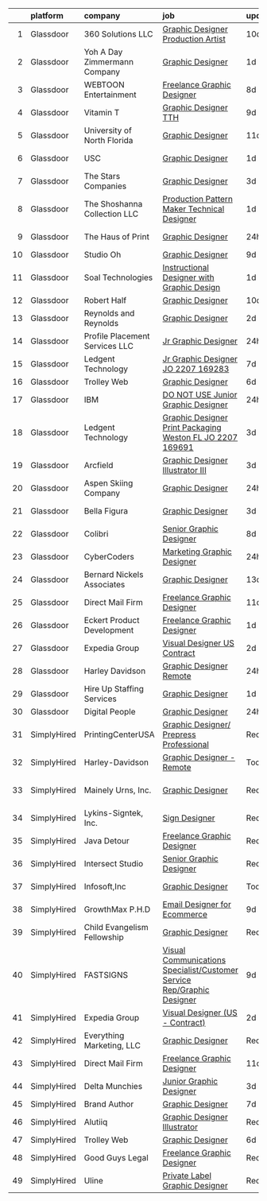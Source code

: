 

|    | platform    | company                         | job                                                                                                                                                                                                                                                                                                                                                                                                                                                                                                                                                                                                                                                                                                                                                                                                                                                                                                                                                                                                                                                                                                                                                                                                                                                                                                                                                                               | update_time   | location             |
|---:|:------------|:--------------------------------|:----------------------------------------------------------------------------------------------------------------------------------------------------------------------------------------------------------------------------------------------------------------------------------------------------------------------------------------------------------------------------------------------------------------------------------------------------------------------------------------------------------------------------------------------------------------------------------------------------------------------------------------------------------------------------------------------------------------------------------------------------------------------------------------------------------------------------------------------------------------------------------------------------------------------------------------------------------------------------------------------------------------------------------------------------------------------------------------------------------------------------------------------------------------------------------------------------------------------------------------------------------------------------------------------------------------------------------------------------------------------------------|:--------------|:---------------------|
|  1 | Glassdoor   | 360 Solutions  LLC              | [Graphic Designer Production Artist](https://www.glassdoor.com/partner/jobListing.htm?pos=126&ao=1136043&s=58&guid=0000018248bc32e287d97b0451015bc7&src=GD_JOB_AD&t=SR&vt=w&ea=1&cs=1_84b90099&cb=1659077669988&jobListingId=1008012371190&jrtk=3-0-1g94bocoakugq801-1g94bocos20hl000-f4c49b702624eefb-)                                                                                                                                                                                                                                                                                                                                                                                                                                                                                                                                                                                                                                                                                                                                                                                                                                                                                                                                                                                                                                                                          | 10d           | Remote               |
|  2 | Glassdoor   | Yoh  A Day   Zimmermann Company | [Graphic Designer](https://www.glassdoor.com/partner/jobListing.htm?pos=116&ao=1110586&s=58&guid=0000018248bc32e287d97b0451015bc7&src=GD_JOB_AD&t=SR&vt=w&ea=1&cs=1_624f86ce&cb=1659077669988&jobListingId=1008033166645&cpc=2CAED5C921A5F994&jrtk=3-0-1g94bocoakugq801-1g94bocos20hl000-fa5382c3f4632546--6NYlbfkN0Ae6Qmv8rNb3d5rEsMPL_plhvilYeiJERi7JqghURwQ9bq2mHgMGRGP2iYP1nqVQ_AfduOtGDfL1Wt9_Pc7lfxuB69AQ3JV40BPmSLT0zWdumsX0S2Ttw_8pgf1ajuIvkFrwfQKoNuNLXsMnUi1JzmIng4piIhxeM7k1ZVvma0-9OFeG5cRRHD6cSnHl1_2uoa0Fvun1AF9DYLLOimbOgBPjiLlRGRkuztz_0Gqhf6_C3hFcV3LmP2kTap__cFbefHrSBYutVvUlFdFQakzFIy5J22ej8IrURhcB4YglmbVZ4ZeqdGjBkiuEcIe3PNX7DWmTzmbRNL1T2225IWWioOL_MU2g0pTAc5yqZgUwn8PYc1uiow0CFSWCb44dKFh3HMxsSYwiYr1_wxU6NRElmJmcqzM7OiUMBBsZnV3NEGB6iK7gHKN1INm_Tv3_Jp_kV88Xpzz-uqnls2GsYFjordfbf1nzisMDZc%3D)                                                                                                                                                                                                                                                                                                                                                                                                                                                                                                                                                         | 1d            | Remote               |
|  3 | Glassdoor   | WEBTOON Entertainment           | [Freelance Graphic Designer](https://www.glassdoor.com/partner/jobListing.htm?pos=124&ao=1136043&s=58&guid=0000018248bc32e287d97b0451015bc7&src=GD_JOB_AD&t=SR&vt=w&cs=1_0db98b79&cb=1659077669988&jobListingId=1008018881785&jrtk=3-0-1g94bocoakugq801-1g94bocos20hl000-dc591ee017be06c1-)                                                                                                                                                                                                                                                                                                                                                                                                                                                                                                                                                                                                                                                                                                                                                                                                                                                                                                                                                                                                                                                                                       | 8d            | Los Angeles, CA      |
|  4 | Glassdoor   | Vitamin T                       | [Graphic Designer  TTH ](https://www.glassdoor.com/partner/jobListing.htm?pos=108&ao=1110586&s=58&guid=0000018248bc32e287d97b0451015bc7&src=GD_JOB_AD&t=SR&vt=w&cs=1_7b1d2dfc&cb=1659077669986&jobListingId=1008015304573&cpc=AC285F3A3ECA6BB0&jrtk=3-0-1g94bocoakugq801-1g94bocos20hl000-00de3e530834b5e8--6NYlbfkN0DMrcEu7yrtATojKJA7cEzGQ3FdRGWLh0CZQInL4ECGI6k5tN82kdM0cJmh4vC7Gghb9Erx8bpSZfg-5vzfAsuXnCm0zJOr7EN20OByhw74hCUhPW3hstD7KW47r_mgliTarQ0m39AN5WvjeZl0qRLShDRqKm4VHQU42R7Dhj17I5kk-llHT46f9kTpNPJvaGy3ghNM6kzJIgWjBx_8AacwIJNt96qo_YVEoc4MmAWVxYZtpbJCMmQNoeGCHNbVjD975SM7DC_A8fIXx3KZaN3MR36EMclqs27zEpto6biKYFjq8ggqmNKBFiGkjDZT0OM3VbBeuDPEH_j7TaKclWywF_T9_U2xucSdnY8IUwWZjIPw0DwQikuNIn6Z3mEB9MNtJT3S2GZwKBfYgXYSOlTe44UYU6nlwUPu1wPoVBGEmsrYITrkNBNzvQfcY-zHrAAalXPcCVxfAj3YCMJPCNrz)                                                                                                                                                                                                                                                                                                                                                                                                                                                                                                                                                                      | 9d            | Los Angeles, CA      |
|  5 | Glassdoor   | University of North Florida     | [Graphic Designer](https://www.glassdoor.com/partner/jobListing.htm?pos=127&ao=1136043&s=58&guid=0000018248bc32e287d97b0451015bc7&src=GD_JOB_AD&t=SR&vt=w&cs=1_e73c86a1&cb=1659077669988&jobListingId=1008011298838&jrtk=3-0-1g94bocoakugq801-1g94bocos20hl000-b21015273061caac-)                                                                                                                                                                                                                                                                                                                                                                                                                                                                                                                                                                                                                                                                                                                                                                                                                                                                                                                                                                                                                                                                                                 | 11d           | Jacksonville, FL     |
|  6 | Glassdoor   | USC                             | [Graphic Designer](https://www.glassdoor.com/partner/jobListing.htm?pos=129&ao=1136043&s=58&guid=0000018248bc32e287d97b0451015bc7&src=GD_JOB_AD&t=SR&vt=w&cs=1_cb4e7b4d&cb=1659077669988&jobListingId=1008032734629&jrtk=3-0-1g94bocoakugq801-1g94bocos20hl000-b03293317f4db053-)                                                                                                                                                                                                                                                                                                                                                                                                                                                                                                                                                                                                                                                                                                                                                                                                                                                                                                                                                                                                                                                                                                 | 1d            | Los Angeles, CA      |
|  7 | Glassdoor   | The Stars Companies             | [Graphic Designer](https://www.glassdoor.com/partner/jobListing.htm?pos=104&ao=1110586&s=58&guid=0000018248bc32e287d97b0451015bc7&src=GD_JOB_AD&t=SR&vt=w&ea=1&cs=1_5c24259d&cb=1659077669986&jobListingId=1008027770688&cpc=B076152010A3B66C&jrtk=3-0-1g94bocoakugq801-1g94bocos20hl000-fe1c9da07e15aa38--6NYlbfkN0ACu_hgM4mYOpGjE6TXudS1eLEYdlotK5aSiNrSIRlNjrOhnyvEHI4wjPY2h5Ca1IX8JBiigPxP61q3vaE6mBg4HtEylLQt8gCGPvh6IkheKgQifHtGKY_aWiXK953rdSekMmrsqP_Em-gvndGeQuD49CcJjHh3x4nxTLULUX-SDptgUM8qldgwfev67irApNVMlUc6pL0rVUpmj87WvBqatP4p3W-JaJOR73Vu6xYHWVRUG1h-JfAinA-gwgdkVMzS7B5SSJIPFGw5-EC3GsFixCRjm8YmvOOgGJVv3yf1h5YSQlaF27ROZ8PVDzFtYsYHKClO8oosAskBiJQ4HRe0EG96dZmUBnHvcC39MViswj4KP8wWPhM2CVDYz6DWssWPNbimpXDLfuzNKINdp62B1V07LQ9Avsr9urPbubvYRzOypoI7Smf0cMbybUjoTXXU-98ysSQBl0CRmh_LkgXqZWDfCLvr58lfPn-qayOs07HnogCR9Wxn)                                                                                                                                                                                                                                                                                                                                                                                                                                                                                                                                       | 3d            | Boca Raton, FL       |
|  8 | Glassdoor   | The Shoshanna Collection LLC    | [Production Pattern Maker   Technical Designer](https://www.glassdoor.com/partner/jobListing.htm?pos=103&ao=1110586&s=58&guid=0000018248bc32e287d97b0451015bc7&src=GD_JOB_AD&t=SR&vt=w&ea=1&cs=1_de5d052f&cb=1659077669985&jobListingId=1008033341134&cpc=C19BE7EA145E205E&jrtk=3-0-1g94bocoakugq801-1g94bocos20hl000-b9084e413344cb6e--6NYlbfkN0DceR8btTseuhG_SpHckJLdxCCcFxcmyaLLADawDPeKkPEJjDv40UGLLXAjHlnwqv1KsoQIJrFwn3FNKRcOEZBUFYE_WxNqW7je5exbyF9zVy2guLUO-gLaPN4mYuD3ZBwJuJmvfkTUMSgbSgoInQVtnXFfcjaw_8015dl2-4seT0CxW5CyNdQ0HxpWQRMW5tHgmSgrTzF4pLk7j6ZjEh_0Au4e1KE0ZvZPY3H9i6g5CI86l3hH3qIEuVN-jKTSjagwWqUTqYfCupL3ZC5B9-MA_Iow65j31dZQOetwAp4h-jPFstSKalbO9MHfB3rir7dH1aI5MlRMTTkT6p9lHpfyExwhOIGD8VKvXcrL-wBqdx33Eu5wNBhJ4KL3nBct8MzdGE8IJCxaeXdhN8RR0ofMHzq0vB5BWlC82J9H0JdcBwfMq5GTsYxajyMpVWA9om88yMulfA1E6uV5dGzBt1hmVCEHqJuM091ApUKWvmKw8m-n2tkXukPS2o_lj7WsuLo%3D)                                                                                                                                                                                                                                                                                                                                                                                                                                                                                            | 1d            | New York, NY         |
|  9 | Glassdoor   | The Haus of Print               | [Graphic Designer](https://www.glassdoor.com/partner/jobListing.htm?pos=102&ao=1110586&s=58&guid=0000018248bc32e287d97b0451015bc7&src=GD_JOB_AD&t=SR&vt=w&ea=1&cs=1_008a9eed&cb=1659077669985&jobListingId=1008035640164&cpc=C3517E2410EFB392&jrtk=3-0-1g94bocoakugq801-1g94bocos20hl000-f007c1cb563e02c3--6NYlbfkN0AuAjYKnBHsdkcMxrD7ZJITXxV72vImVt5xOyKRJQecNDOp7dWuUQMQ3Vvl_JON7QDLRFVmmjYqQlqhYLeSQH55OfhOqpLMoDBFkCQQc3n_2ZYvWGRtN4_S13Ih_MamaCLPrWBWZPK-zrnqoO6ZEbVyJikfgJ2W-Ew7yiJEzBqBjNZG9NZ4qNZmxMxKAg0MUF9TtHYbqoCYCztuGHrEIH0I39ae3iY0Sywfdi0Gf0O2os5vTUiUYhkGfiQ6ai8tzm86QgcpViKDs0q92S5_bl23Y_AvOkNJhHMathlPzWKE1w3xYv4QWS7LSZnLRLJrfAOVcvH5SbhVsDoiR8Sv_ppXqjo5NqBTNJq4m9qyo53nHtjjCKTvrUd8CD7fpZoi1eDXx4ERi53P-JEiGD8HTUnrUgtJk5wB_yW9YoRNDVrrY8h0zsX1ALBNaR3ac1kI1iq0Isg2NGZPzB6nfkX0YGgPOv13XXrxpaB4tvRVN6hrWb22WvbH4fP1P7iiUB5xl8E%3D)                                                                                                                                                                                                                                                                                                                                                                                                                                                                                                                         | 24h           | Minneapolis, MN      |
| 10 | Glassdoor   | Studio Oh                       | [Graphic Designer](https://www.glassdoor.com/partner/jobListing.htm?pos=105&ao=1110586&s=58&guid=0000018248bc32e287d97b0451015bc7&src=GD_JOB_AD&t=SR&vt=w&ea=1&cs=1_bf244842&cb=1659077669986&jobListingId=1008014763391&cpc=B076152010A3B66C&jrtk=3-0-1g94bocoakugq801-1g94bocos20hl000-7f0a677e82384868--6NYlbfkN0AmLabXY7J6JPiiqr1lOxmFtP62cZVRFrUdLjQL4b-L8eQ7-McrdDuV3YRHJQOTQk174tc6JZEMj2QpUGftsfAO7GUij31hKg4Y7oKky-_lDOoRkdpghXACcRguC49d5mjaQVJDqGUQpRQ0YIExfbvSeERIUriCtVpel_zEhXiVTzm-3quUxj78ttm5LKc3vchBDJEfyA5m4AoeZN89r6xm5sgBmatjwTc00jRpj8EL41bH3MVRknAEAMDnDKbaSK9ZB1AUaNY4PA7ZU9-0s4xeXGtIja3V7_dF8uihVplFegYCaRfZFp_XRGXlSfWPCS1Dg4sToneDGXV6e7Fp10C4BjSl-3SB1by3Nil_3i-8sCAIHuTOYGNkdwGLADwYFXEPXL21R870C9jQmkHq2wUJzXRZZ_NPjX69DeHaHXRhnhIz6y00Ka3ir2EhJYu9fuAYqUeX177RbgU0860IKQ9biCYmC4nVumhQiD3t7vfajnyMO0OTahDd)                                                                                                                                                                                                                                                                                                                                                                                                                                                                                                                                       | 9d            | Irvine, CA           |
| 11 | Glassdoor   | Soal Technologies               | [Instructional Designer with Graphic Design](https://www.glassdoor.com/partner/jobListing.htm?pos=115&ao=1110586&s=58&guid=0000018248bc32e287d97b0451015bc7&src=GD_JOB_AD&t=SR&vt=w&ea=1&cs=1_fd574d23&cb=1659077669988&jobListingId=1008033040495&cpc=8795CF9063CD573D&jrtk=3-0-1g94bocoakugq801-1g94bocos20hl000-e189b3bea7409fba--6NYlbfkN0BwOH9WwkhjXhB2QfAem-379guO2JSSDKiIXz3Be-swBX82zpIeaaWbeDG08cO6QQua_A6xdTtKxYytjzldRlWiqYN1ktL5ZSP8uo-7pbccFlNuNizL2Mma5JQUu3u-yz27Pnzdp73UZFDGsjOBv0d33a5v9peUptSoBupE0lJ6h32cm5LS6874dBnGDlw0ABzCgP1xsL_PTDUNpBn52GBtEN30k5uBgcALAXJSdG5eskYenWQHKxiRnpYQ3F_kF311EXaVQpzNdBqFLidfuISLzp6nHU2a4SLZ5DVUKc7KUoJfFWwqqMNwFbunHtknfhEp4df3GEqgBhDNr-9k62pXWiNO0y5UZcT30VDT5u5neW7t3cm5jEK87dtqJVoWIdsTilyxorvloK7uuRFCAkxDDhi1YF01tOuUbDeq1vqp4_asAwg8nubmdYWjZSIlE8I3zQKGPbpapiHr3LkG7Et5EmDuqLYc2tvQh1cwwd1_aSY_UEwLZ_hX6sntfUWqU8hRcCqfr2gBTw%3D%3D)                                                                                                                                                                                                                                                                                                                                                                                                                                                                                 | 1d            | Remote               |
| 12 | Glassdoor   | Robert Half                     | [Graphic Designer](https://www.glassdoor.com/partner/jobListing.htm?pos=113&ao=1110586&s=58&guid=0000018248bc32e287d97b0451015bc7&src=GD_JOB_AD&t=SR&vt=w&ea=1&cs=1_2a14fef7&cb=1659077669987&jobListingId=1008012485533&cpc=F41FEAB56D215062&jrtk=3-0-1g94bocoakugq801-1g94bocos20hl000-83e1cc3038318bf2--6NYlbfkN0CpzDdaQkua3np5pkmj49lKioZwmwxQ-yx5plwbYmV_My3ZZxK2JCK769fpFykqI2kJl-YJhFDJc4f5HykAy76NMGmSZUcSlSJBmOHpMYunDxlhYMKSykqidNrDrTw6Qa9AB1cdB7eZST23be0igcgLpLfso8fEEgPqxtv-Vz2kG9y-PdKuVsQYipLQ4jkem636bfclbMGxC4zxHn6LZ_9lC6V0bqwCqwjMepaN4k_3hd-HEgiJNBGA1vGFeMYT5NKtaoHMgGDHpNvDJ0570_N99BfaEJo5lUS6pUZOdJUD5KlETnD78krrJmNqOnmyOkbt1S_HMgN4y9GTA8rRh3etOs-Rtin1nHughRkje5bWgEgTRgAixlSNixgXlZtk0dlpkGnIkwrozMFjTCYdh8226UHOSjv4lGKjHZem_J7gMIAuZukx9tAFxXd1GSZ9qvE7gaQvHR_5Fa0O6ocZ-0XBLTuLPfSgOEy8Mg568OWq6ALCi4Q82CLnNH0mdBiwGY-2K7Oj4wzZf5dJIed4FX0Q7I-xpk7nyOJ9dCc3RCbkqA%3D%3D)                                                                                                                                                                                                                                                                                                                                                                                                                                                                           | 10d           | Marietta, GA         |
| 13 | Glassdoor   | Reynolds and Reynolds           | [Graphic Designer](https://www.glassdoor.com/partner/jobListing.htm?pos=117&ao=1136043&s=58&guid=0000018248bc32e287d97b0451015bc7&src=GD_JOB_AD&t=SR&vt=w&cs=1_b107abf0&cb=1659077669988&jobListingId=1008030412764&jrtk=3-0-1g94bocoakugq801-1g94bocos20hl000-c4403db862b24eae-)                                                                                                                                                                                                                                                                                                                                                                                                                                                                                                                                                                                                                                                                                                                                                                                                                                                                                                                                                                                                                                                                                                 | 2d            | Celina, OH           |
| 14 | Glassdoor   | Profile Placement Services  LLC | [Jr  Graphic Designer](https://www.glassdoor.com/partner/jobListing.htm?pos=106&ao=1110586&s=58&guid=0000018248bc32e287d97b0451015bc7&src=GD_JOB_AD&t=SR&vt=w&ea=1&cs=1_d8868820&cb=1659077669987&jobListingId=1008035779308&cpc=6193B0C32834B022&jrtk=3-0-1g94bocoakugq801-1g94bocos20hl000-bc00bc8c833fa788--6NYlbfkN0AB9QmTA0CCjNV0D_cA_rQfbQIKI-slyn3CIlmX3zDlnjEI3r6Ie5n1aNp-tGvbrIQstucOv6WKlSuZQ0JDEwJVGeVHKP8I8TrFNQPxQxFrIV-j-YcZJxG20czVRMppcpit16f4uHrjMQE9Wpq8dkWE_C3mQvcum8IDuT-vDSX0KXNJCODtai5EclU89gaOnaNB12m0BUuF8QJeWU3YCGXWfEFCu3Sq2ydOwv-PQV5SymGI0NV_UYKIQjAWevZbuVka-cd46Zc4e89Tw5GWdeUBFxeHKmYX6NQ52OVGTagBl6siWD9t_PJPcB-NpuBpKS6W6xoQq7u85o4QVA65Bfw5iO7OXSHbcAvv1z4meBcjdqn2gR2j_-FwRD1NRe5vryV6yAooe0aRanoxShzDz-chMVPjRXlGDqnYd8L85Rw9lXsqqqfWghsb2xIpKoVDxFnh61vtfadCcFUj78Bu-Jpo-UxwNKV8mS959ICC9WEq_gJ6y6Iw0cW4eLKE370-iUg0nYxrhjA3ZKdWp37WBnteas4XJwOmfkhKWj8oOyBgKpxVsYSz4bIV)                                                                                                                                                                                                                                                                                                                                                                                                                                                                   | 24h           | Washington, DC       |
| 15 | Glassdoor   | Ledgent Technology              | [Jr Graphic Designer  JO 2207 169283 ](https://www.glassdoor.com/partner/jobListing.htm?pos=114&ao=1110586&s=58&guid=0000018248bc32e287d97b0451015bc7&src=GD_JOB_AD&t=SR&vt=w&ea=1&cs=1_9e1d6642&cb=1659077669988&jobListingId=1008020011438&cpc=3BA4CE39D5B5DEF5&jrtk=3-0-1g94bocoakugq801-1g94bocos20hl000-0c9d824ff1f539d0--6NYlbfkN0BhfrGGbcblirJ0_oD-V1jJ9SBvie1turFDKTAe6KCgNxcglQf_GDNs19Mxti6n_SpG6kWkTAPOP-y5pi9QHxxuTlMPuAQAX7yRD8SmZBSYZXronnT4fNhGWoszvIp_6aZxwSjveuci1UE5s602Icy8320mlRy0wC2si8AD03ZNLl8MMS-86tbWMuMml4R6ZBaR9g4YiqLkbhqHW8aTCYUpME9RkXwUi8QUJKeIgGAXDeB0knA0YNFxZC-Je39bVTP9QgYMZhfeKsZo9ZgiUUYV9o0UPT9nRKGypP0rdmpr8FHNf2Dqlx6OcXStSlACk-jCOr05jjqx7CNvIGBKXVT5frRpVqBKzSUuc82NFF5W9TyxN5kFDTY-S4BkZV_AZiwbMhxJCOZjXmWnUnb5F9eoQCTLNNAu5YrBm0PCfSN_5-zmoO6NUCsS203MgDbNP5I5VNiHmbe9yh1KI0Nvq28g-6AlmVK8adO09uWgdae_70F0t-sA4Rdj1B8ZSBX-wPl5LPA5A7qbKnEXHPpnOOheD6Qw2peJN2fw7D0f1yfh0uNB8SsstGOREBMr_gQ9LqO7k7XR3ynzSmDH1LCEPybfC3o4sV3TmVVMSp5defghSqbKj_8rtrmZ_eIxfAKIqDIccMxvbPewtA%3D%3D)                                                                                                                                                                                                                                                                                                                                                       | 7d            | San Diego, CA        |
| 16 | Glassdoor   | Trolley Web                     | [Graphic Designer](https://www.glassdoor.com/partner/jobListing.htm?pos=125&ao=1136043&s=58&guid=0000018248bc32e287d97b0451015bc7&src=GD_JOB_AD&t=SR&vt=w&ea=1&cs=1_d8f5df7b&cb=1659077669988&jobListingId=1008023321610&jrtk=3-0-1g94bocoakugq801-1g94bocos20hl000-7784f3ff4a6edda5-)                                                                                                                                                                                                                                                                                                                                                                                                                                                                                                                                                                                                                                                                                                                                                                                                                                                                                                                                                                                                                                                                                            | 6d            | Remote               |
| 17 | Glassdoor   | IBM                             | [DO NOT USE   Junior Graphic Designer](https://www.glassdoor.com/partner/jobListing.htm?pos=121&ao=1136043&s=58&guid=0000018248bc32e287d97b0451015bc7&src=GD_JOB_AD&t=SR&vt=w&cs=1_00c8ab4d&cb=1659077669988&jobListingId=1008036253024&jrtk=3-0-1g94bocoakugq801-1g94bocos20hl000-8c5097875431aac4-)                                                                                                                                                                                                                                                                                                                                                                                                                                                                                                                                                                                                                                                                                                                                                                                                                                                                                                                                                                                                                                                                             | 24h           | Virginia             |
| 18 | Glassdoor   | Ledgent Technology              | [Graphic Designer  Print   Packaging   Weston  FL   JO 2207 169691 ](https://www.glassdoor.com/partner/jobListing.htm?pos=109&ao=1110586&s=58&guid=0000018248bc32e287d97b0451015bc7&src=GD_JOB_AD&t=SR&vt=w&ea=1&cs=1_c4bcabe8&cb=1659077669987&jobListingId=1008028294054&cpc=3BA4CE39D5B5DEF5&jrtk=3-0-1g94bocoakugq801-1g94bocos20hl000-ec7c0f7fae3b08ba--6NYlbfkN0BhfrGGbcblirJ0_oD-V1jJ9SBvie1turFDKTAe6KCgNxcglQf_GDNs19Mxti6n_Sp0ZDx-du5yu-3H2L2CNSwMdkxYzXQv5zol6NO-sdXvFKE0qrJmEP72KQB6d7oFiZPPghpfZ0ukemTGl1ZCt9cghYmqmHC-GuQLdzL6MvwVqUtxLUzLi3EjSZGJlqi6ubDiQWuoKgCxlns_fT-Qq78UNDQ8E30heAhrT4WdsWz06XlVT0CQAhQoMJ39UNOsIEMEGFhX8OTzv9hQSlcVmFPD3KFLzNHSTDwNx5blde9Nf5DMuYmTb9i7060f6mSFAMZsyfNVpPtsBa0ly0w87TqoN8F8mKbhn6K1QZSTba91PP_1lqYUiwCsQnIqWlG-be4GGundZLXFIKXJC2JITdi6xt1zeCvN6lKAvar8misoEI-P25gxw-tOip3f3pga3vdPopQgq0vtmcxodFhwuWXnDEe94eyqxOJwxMOro4sNJEJ1Xsfp622x80MmMughof-AMbzhSlAJ1Cfl4dmxpMDSamKbq4jgVJs9KQN6ulVyi3z52hg8fM-Cnq6keCbMbvTFfUyqbFWMEDkWFt_9JY8BZYEN3aeaa0QzDpo02EGXemCPZPc1RT2uALAU8NjTj_A19e7Ah1WXc0bz7FyT8qL6JMErl3dN1r2bRkFPgrvPY0FFDwYRzTeu)                                                                                                                                                                                                                                                                                     | 3d            | Weston, FL           |
| 19 | Glassdoor   | Arcfield                        | [Graphic Designer Illustrator III](https://www.glassdoor.com/partner/jobListing.htm?pos=130&ao=1136043&s=58&guid=0000018248bc32e287d97b0451015bc7&src=GD_JOB_AD&t=SR&vt=w&cs=1_ab55dd53&cb=1659077669988&jobListingId=1008028908159&jrtk=3-0-1g94bocoakugq801-1g94bocos20hl000-e6f156083d54c798-)                                                                                                                                                                                                                                                                                                                                                                                                                                                                                                                                                                                                                                                                                                                                                                                                                                                                                                                                                                                                                                                                                 | 3d            | Chantilly, VA        |
| 20 | Glassdoor   | Aspen Skiing Company            | [Graphic Designer](https://www.glassdoor.com/partner/jobListing.htm?pos=128&ao=1136043&s=58&guid=0000018248bc32e287d97b0451015bc7&src=GD_JOB_AD&t=SR&vt=w&cs=1_5449ed48&cb=1659077669988&jobListingId=1008036799591&jrtk=3-0-1g94bocoakugq801-1g94bocos20hl000-d9e53f47c20b64f8-)                                                                                                                                                                                                                                                                                                                                                                                                                                                                                                                                                                                                                                                                                                                                                                                                                                                                                                                                                                                                                                                                                                 | 24h           | Aspen, CO            |
| 21 | Glassdoor   | Bella Figura                    | [Graphic Designer](https://www.glassdoor.com/partner/jobListing.htm?pos=101&ao=1110586&s=58&guid=0000018248bc32e287d97b0451015bc7&src=GD_JOB_AD&t=SR&vt=w&ea=1&cs=1_8555bdb7&cb=1659077669985&jobListingId=1008028610511&cpc=654405A9B1E0A9F5&jrtk=3-0-1g94bocoakugq801-1g94bocos20hl000-f07d76559856ad38--6NYlbfkN0Bzkuy17zoNwKMVjyusHhR7JNYo3SmelKzW8jp1Pa4Tk0S1mKZ-8Fqd0GENm7X6GnUxnNOVGmYEcFC0SyFBcdhlftRuF1_a51sIr7ynca5Qu4r_nwIz47O2Ero9fyR5M3CyqtsZUzsRkti8uDIg9Kk4wB6gCP55LLXgllsXbw94kW_GdCanYoTUZjt0r0C1KsWrhZbG9GR18t2Vf3q3gQJdXz1DYCiaUAmCT38SrFqxVFLM28uHIvSXoZuFgpFqGOH6kjKhqkhv0H1eQE0TqkODf49uQ8TmTCNpnO181ab6hk7JkATVcET_b85oToqbY5Q0iVw3BrBcQhWB_83Mie2Z-6R432IpG9zb8Nst3dLO_llSeWeljJboOCTGPdxbjxpCOA2EDJDjykJ55ZOhi5U8XgqmSOaQo9sEcz6imja1UoQJM12qmG4sXq4eGzqA5984XZEOquBNgDhWwTTpy5ZiImyJrnicgTqe0kZZ-trzMkAbBazXNGU2yfG7wNUsGsk%3D)                                                                                                                                                                                                                                                                                                                                                                                                                                                                                                                         | 3d            | Syracuse, NY         |
| 22 | Glassdoor   | Colibri                         | [Senior Graphic Designer](https://www.glassdoor.com/partner/jobListing.htm?pos=122&ao=1136043&s=58&guid=0000018248bc32e287d97b0451015bc7&src=GD_JOB_AD&t=SR&vt=w&ea=1&cs=1_bdc0d92c&cb=1659077669988&jobListingId=1008017923314&jrtk=3-0-1g94bocoakugq801-1g94bocos20hl000-2df38778b7251dcf-)                                                                                                                                                                                                                                                                                                                                                                                                                                                                                                                                                                                                                                                                                                                                                                                                                                                                                                                                                                                                                                                                                     | 8d            | Remote               |
| 23 | Glassdoor   | CyberCoders                     | [Marketing Graphic Designer](https://www.glassdoor.com/partner/jobListing.htm?pos=110&ao=1110586&s=58&guid=0000018248bc32e287d97b0451015bc7&src=GD_JOB_AD&t=SR&vt=w&ea=1&cs=1_761332f6&cb=1659077669987&jobListingId=1008035739722&cpc=451933188B21919D&jrtk=3-0-1g94bocoakugq801-1g94bocos20hl000-d6ed5947f4d67fd3--6NYlbfkN0CpFJQzrgRR8WqXWK1qKKEqALWJw739KlKqr2H-MSI4eoBlI4EFrmor2FYZMP3muM1gAplSO3JlLOvitUGann1gRZSiwFeZcFVwGaa_nSYwV-OrKfZ_3PLghXi-YEnrcW7_sAvBzef3GI0WqqDIdS8CuEy3-ffwbta5dLK7eI6ZqRRiE9EwgwwFIjsuw_1LjGe2BenG4sS2nlauPDDwCpdy-qTOxA7-GI4gs-T0L4d52oAgZbrP-sUSF9e8OR24PryTEa2CtDkeqE0R7rHiK2PZW2t80GFzqxhx0C2vimk6jHIKfZmQf_9FL4dkxOJ6tMSPS9WaSbseT6Ji6l97jilet_6qkTaMZG91le7ICGWZYVHpzP9KJXxAaGSxeRBYOwhWUTAkAunYlGkAvmouBURHnPMhDi0Ttfz0q9DEWv8kJxwYkw6bFSaMB3lxCUxI82CkKSv4USpY_ncQbm3sPjwFc9cQ961oiGrT7AB212NrypbdXNnf1P6UXv-aZpRm-A23OY5h58F6Ue2S-dOPEgDwqvzKS5_fxnhu5y27cTJUDHQNcOsVJqc--ViytSx7RUEZmxTo-dJm3yUo2f9YW20AsWv-vysKg0zKMaaEa1YAapWeQ4TTgUFnARc86DVpYSCFlGzmNpTH6y0dbr89_zLSJ1LuYHfSTRv7Kv7wfvPKyuFErFUfmC255rDcPx2HSx9YC1aLPWvdAz60L48gBa5ER9qCIkpqb6Z8KIaFS_U6LQWIA2utT8QCZqhZ1ZbtjbRdwehI4vR79dU80FAb38x0-_1PS4EgAoUcTPGEpkYNOOx_xOMqSjWk0T0Xy9kk6skd0q5IGbEKTyjahwVcNdr6LrU-jYBt2srKlQSoKpDv1BH-bYAS5FNeaGBCib-2W72rQYOiv3YBQkqYGrQlZye8B2lluc4m49DNz91gg5-eMNSpIR_oIOSYacrB-_gnclT5J0VWBiXEljL4Va7313QfQnfrft5RDD9LhJ6kWlTojg%3D%3D) | 24h           | Orlando, FL          |
| 24 | Glassdoor   | Bernard Nickels   Associates    | [Graphic Designer](https://www.glassdoor.com/partner/jobListing.htm?pos=112&ao=1110586&s=58&guid=0000018248bc32e287d97b0451015bc7&src=GD_JOB_AD&t=SR&vt=w&ea=1&cs=1_3aa7db36&cb=1659077669987&jobListingId=1008008161271&cpc=451933188B21919D&jrtk=3-0-1g94bocoakugq801-1g94bocos20hl000-a848ce7cce9449e1--6NYlbfkN0DY4ns7LGz0AyX4ZDmQav3t8ufl4iDy8D_rpyyPiB1-Iv7k7LgAlUNmuR11q-c-XXS7egaK1HyYmWOLBJAFfS-xHlY3SPI8uGaiI6ngOIukZ_yfHFnjobUJDfJsAc9fLv8dDFq0-o_cyNWk_djYFIkrLed4mqnvk8-_p76j5yFavNW-KdIywFiQSR04DdsT90QHAoEhI7zcKb_VtqdfgOWDONxkYdPtLwCltZecxM-xaB0C7Ye-LU1rGIstk2LHj-naIHqSyKH-nVkZJNne-Bk9JO9ZoQqCUXEkSbRM2aiopO7gPdi3G0Bm7pCUw3klobaVxRpejJ9selgVbDchnybDZyelJ410ikXQBmUrCOkXvIJ26W9va7ZjANnreIwpnpcEOi-MIgGyUh-4KiCMWkaxdpy-7-5adnTpysE4u_OEvjbSF87vqroG1B2oPDPuA9fcSuy5DkKtu1zAL2BKJaWvsKoQyOkseWXsstga88_hkSn5Fl5h9suL)                                                                                                                                                                                                                                                                                                                                                                                                                                                                                                                                       | 13d           | New York, NY         |
| 25 | Glassdoor   | Direct Mail Firm                | [Freelance Graphic Designer](https://www.glassdoor.com/partner/jobListing.htm?pos=118&ao=1136043&s=58&guid=0000018248bc32e287d97b0451015bc7&src=GD_JOB_AD&t=SR&vt=w&ea=1&cs=1_ccb54be6&cb=1659077669988&jobListingId=1008010463425&jrtk=3-0-1g94bocoakugq801-1g94bocos20hl000-a8c904ecc57e92ef-)                                                                                                                                                                                                                                                                                                                                                                                                                                                                                                                                                                                                                                                                                                                                                                                                                                                                                                                                                                                                                                                                                  | 11d           | Remote               |
| 26 | Glassdoor   | Eckert Product Development      | [Freelance Graphic Designer](https://www.glassdoor.com/partner/jobListing.htm?pos=123&ao=1136043&s=58&guid=0000018248bc32e287d97b0451015bc7&src=GD_JOB_AD&t=SR&vt=w&ea=1&cs=1_b584f7e1&cb=1659077669988&jobListingId=1008033358398&jrtk=3-0-1g94bocoakugq801-1g94bocos20hl000-f50c9d83e2a1c1b1-)                                                                                                                                                                                                                                                                                                                                                                                                                                                                                                                                                                                                                                                                                                                                                                                                                                                                                                                                                                                                                                                                                  | 1d            | Remote               |
| 27 | Glassdoor   | Expedia Group                   | [Visual Designer  US   Contract ](https://www.glassdoor.com/partner/jobListing.htm?pos=120&ao=1136043&s=58&guid=0000018248bc32e287d97b0451015bc7&src=GD_JOB_AD&t=SR&vt=w&ea=1&cs=1_c4ea4403&cb=1659077669988&jobListingId=1008031050613&jrtk=3-0-1g94bocoakugq801-1g94bocos20hl000-d5af7e2c25e49785-)                                                                                                                                                                                                                                                                                                                                                                                                                                                                                                                                                                                                                                                                                                                                                                                                                                                                                                                                                                                                                                                                             | 2d            | Remote               |
| 28 | Glassdoor   | Harley Davidson                 | [Graphic Designer   Remote](https://www.glassdoor.com/partner/jobListing.htm?pos=119&ao=1136043&s=58&guid=0000018248bc32e287d97b0451015bc7&src=GD_JOB_AD&t=SR&vt=w&cs=1_2d625500&cb=1659077669988&jobListingId=1008036659487&jrtk=3-0-1g94bocoakugq801-1g94bocos20hl000-aecb001e5638e11a-)                                                                                                                                                                                                                                                                                                                                                                                                                                                                                                                                                                                                                                                                                                                                                                                                                                                                                                                                                                                                                                                                                        | 24h           | Milwaukee, WI        |
| 29 | Glassdoor   | Hire Up Staffing Services       | [Graphic Designer](https://www.glassdoor.com/partner/jobListing.htm?pos=107&ao=1110586&s=58&guid=0000018248bc32e287d97b0451015bc7&src=GD_JOB_AD&t=SR&vt=w&ea=1&cs=1_87b19eb6&cb=1659077669987&jobListingId=1008033550924&cpc=B101C867B3EF2D75&jrtk=3-0-1g94bocoakugq801-1g94bocos20hl000-76a0e98081172e7b--6NYlbfkN0C3tTdQKDj3Y9l2SMONsCVmPdHG4PR34bu7MeWNjoHVcZSWSJ-YXY2abeR_1ulMp91ot45OzoZ-utllooFDdR1xWv8QtYgbzFEewy3Pau5xIIjruexA4Lt95hD25BnhGgxoAhCkjBg-kfC02amD0dHN70YCstFEDAthlgrTv1idgspHnpUgDX6ahPoM7Xz2vlP1GQbntVJqpyiVPxETG51cfGwIMJ_amLy4Hd-cDUHcnt83MdbtnMWNmHBxRbeFZ81lYqOpko7-HWCqbNQOJLd7kGodEJE1bDZNKcKLLeznaQGfIn1hkK8cIPnxMarLvec7cs5aBnXB6RRPbx_l9ocV9VVVN5JSXLc7oKNTnMLKkpVUmfVJB4aZHQho9nurK4AWUFhEZdpOgV4x6bNeUhLOR0m5kz_NLf88oGEoAWRV6oiQdOWNQcLJtNmkqHQV1J_HTNMAjSYgpqKuJHakhIzZBjLVEOmKxH3AF-9bjSrhjoXL8N0f6s1mOfte47oSdG7OcL4fmGHD87Z8z3mZ18nX9jAQS7ThB5WCGQ88LP_ELICpW9qAj5pgWuTCNGr9DyHz9wA2CR62X7SiMUD6qrD-Sp-_gToeDBm-Vi8UVnhTGWETyvvZK1x2PhrccDfCKeCbjOMfaxVI-g%3D%3D)                                                                                                                                                                                                                                                                                                                                                                           | 1d            | Tulare, CA           |
| 30 | Glassdoor   | Digital People                  | [Graphic Designer](https://www.glassdoor.com/partner/jobListing.htm?pos=111&ao=1110586&s=58&guid=0000018248bc32e287d97b0451015bc7&src=GD_JOB_AD&t=SR&vt=w&cs=1_dd8d64b0&cb=1659077669987&jobListingId=1008035882611&cpc=6FC5BA77C9A4CD78&jrtk=3-0-1g94bocoakugq801-1g94bocos20hl000-bb55122684b51315--6NYlbfkN0CQRQ3eiV4YWjrRS1ho7HVQ9JO8v6Fb3eU0yDOJbdOiEoxcbMbAZ5AqIhvJgyRVJMYL0C2NnUSucufgGLgn3MhXQNCmV6FtspWIHevVearT5HQS7N4UCDGmWg44jXy8jskGdhVjCm7FqtX-NgcOtXOCi0h0WpAKASfPFp8GnecOb4ljwoEhPq_3nCEl3gVk3A5tY4KuWhc4kCylLN8tLt2jOTLR3dPYMwjeZJ0nCQeNfWPqUUBKlLOfyf8brerNdrI3jBiO0MtpXkl61ZPT_zueFAccdlAYKEdEZcljKh0uP_vVfhxJ6JANkfd5Yo5hlwmkS-vew15TKpDd-a8veX0BkIWs5jXNiVfiniUtEg9KsYgg5A8lFrN6F_HdH9BQIXMSetzAmnP5z6lRNMeznlURqpg4DnBokhR6C9mGNjLYYZMIfC1-rwXBfn6rWbsyhhtVsP_7HzEsL08yklBcGAJ2ipxzL5Bo-1ZV_4JWjZPh0LmZjmxplVW7Z69TGq3VuTY%3D)                                                                                                                                                                                                                                                                                                                                                                                                                                                                                                                              | 24h           | Batavia, IL          |
| 31 | SimplyHired | PrintingCenterUSA               | [Graphic Designer/ Prepress Professional](https://www.simplyhired.com/job/4-7CvxOOmL-sk43WmBxgNUnSvAINTsmVJFn6cbsjkMAf_VubhLZ8gA?q=graphic+designer)                                                                                                                                                                                                                                                                                                                                                                                                                                                                                                                                                                                                                                                                                                                                                                                                                                                                                                                                                                                                                                                                                                                                                                                                                              | Recently      | Montana              |
| 32 | SimplyHired | Harley-Davidson                 | [Graphic Designer - Remote](https://www.simplyhired.com/job/G56Ftni6MSEPszFmdnoOiyMXqiOftgkEruq6wai5ncOofjOZx5CmWQ?q=graphic+designer)                                                                                                                                                                                                                                                                                                                                                                                                                                                                                                                                                                                                                                                                                                                                                                                                                                                                                                                                                                                                                                                                                                                                                                                                                                            | Today         | Milwaukee, WI        |
| 33 | SimplyHired | Mainely Urns, Inc.              | [Graphic Designer](https://www.simplyhired.com/job/gG-i4c932FpIrG614XmP7eRY80mZQhWMVG88xAFzpUDuSGhniZMxng?q=graphic+designer)                                                                                                                                                                                                                                                                                                                                                                                                                                                                                                                                                                                                                                                                                                                                                                                                                                                                                                                                                                                                                                                                                                                                                                                                                                                     | Recently      | New Gloucester, ME   |
| 34 | SimplyHired | Lykins-Signtek, Inc.            | [Sign Designer](https://www.simplyhired.com/job/jLjQCY41tt6R-bEWxxEKBCUfU4wYJyluUNPm_LzmO9S6n6P-6ZBJZA?q=graphic+designer)                                                                                                                                                                                                                                                                                                                                                                                                                                                                                                                                                                                                                                                                                                                                                                                                                                                                                                                                                                                                                                                                                                                                                                                                                                                        | Recently      | Naples, FL           |
| 35 | SimplyHired | Java Detour                     | [Freelance Graphic Designer](https://www.simplyhired.com/job/yTHNGr_2rj2rfiuzlpX9okId_jQHvk40sZ-q7z_fbjJVdtYJZTmMWg?q=graphic+designer)                                                                                                                                                                                                                                                                                                                                                                                                                                                                                                                                                                                                                                                                                                                                                                                                                                                                                                                                                                                                                                                                                                                                                                                                                                           | Recently      | Remote               |
| 36 | SimplyHired | Intersect Studio                | [Senior Graphic Designer](https://www.simplyhired.com/job/uo9RM1YbzlQyBxsZEublnT1Hb7Ok3a1Djp87cH94xxSPFkA6cZenew?q=graphic+designer)                                                                                                                                                                                                                                                                                                                                                                                                                                                                                                                                                                                                                                                                                                                                                                                                                                                                                                                                                                                                                                                                                                                                                                                                                                              | Recently      | Kalamazoo, MI        |
| 37 | SimplyHired | Infosoft,Inc                    | [Graphic Designer](https://www.simplyhired.com/job/HTUNG77pEUPuxo_50YzeX76HHkvQ4IMqkvRj--hAe76KKSIlzu4yZw?q=graphic+designer)                                                                                                                                                                                                                                                                                                                                                                                                                                                                                                                                                                                                                                                                                                                                                                                                                                                                                                                                                                                                                                                                                                                                                                                                                                                     | Today         | Alpharetta, GA       |
| 38 | SimplyHired | GrowthMax P.H.D                 | [Email Designer for Ecommerce](https://www.simplyhired.com/job/KGT0wrAcvt8W5huC-Be06IzsrvaPSxpVPKbL7LyJcvUz3eyumMA1SA?q=graphic+designer)                                                                                                                                                                                                                                                                                                                                                                                                                                                                                                                                                                                                                                                                                                                                                                                                                                                                                                                                                                                                                                                                                                                                                                                                                                         | 9d            | Remote               |
| 39 | SimplyHired | Child Evangelism Fellowship     | [Graphic Designer](https://www.simplyhired.com/job/yeExDWOeFcI0pea0AA32iyjnEnkHnwX8g9ouk6eSB1i3IPI8sVXong?q=graphic+designer)                                                                                                                                                                                                                                                                                                                                                                                                                                                                                                                                                                                                                                                                                                                                                                                                                                                                                                                                                                                                                                                                                                                                                                                                                                                     | Recently      | Warrenton, MO        |
| 40 | SimplyHired | FASTSIGNS                       | [Visual Communications Specialist/Customer Service Rep/Graphic Designer](https://www.simplyhired.com/job/OKzXsxrWI-edmm34B0BYkMYCDrq0gdaqVLJo3BvVfpqG59ilu9ZJBw?q=graphic+designer)                                                                                                                                                                                                                                                                                                                                                                                                                                                                                                                                                                                                                                                                                                                                                                                                                                                                                                                                                                                                                                                                                                                                                                                               | 9d            | Herndon, VA          |
| 41 | SimplyHired | Expedia Group                   | [Visual Designer (US - Contract)](https://www.simplyhired.com/job/rr0UtqvvzSj0NXFRD2bSLIrV2fucPY6_0yhCE3C2_CteC2QAgn5bjA?q=graphic+designer)                                                                                                                                                                                                                                                                                                                                                                                                                                                                                                                                                                                                                                                                                                                                                                                                                                                                                                                                                                                                                                                                                                                                                                                                                                      | 2d            | Remote               |
| 42 | SimplyHired | Everything Marketing, LLC       | [Graphic Designer](https://www.simplyhired.com/job/LKoJ5OyuLi9fK1uX73Gh9QqdxY0wx8RdJD8D372zKShkxvC-A6kXZw?q=graphic+designer)                                                                                                                                                                                                                                                                                                                                                                                                                                                                                                                                                                                                                                                                                                                                                                                                                                                                                                                                                                                                                                                                                                                                                                                                                                                     | Recently      | Shreveport, LA       |
| 43 | SimplyHired | Direct Mail Firm                | [Freelance Graphic Designer](https://www.simplyhired.com/job/UAWAJO5Zuoq_05Sn5bB89OQBH5fsmBfgLGyALbbesiMObR8UsXk4rw?q=graphic+designer)                                                                                                                                                                                                                                                                                                                                                                                                                                                                                                                                                                                                                                                                                                                                                                                                                                                                                                                                                                                                                                                                                                                                                                                                                                           | 11d           | Remote               |
| 44 | SimplyHired | Delta Munchies                  | [Junior Graphic Designer](https://www.simplyhired.com/job/7Hr6yBQTo7lUYs6A_rszhSndLuecPg_O8j-9EUK7Z9OLVLQX_Q4skA?q=graphic+designer)                                                                                                                                                                                                                                                                                                                                                                                                                                                                                                                                                                                                                                                                                                                                                                                                                                                                                                                                                                                                                                                                                                                                                                                                                                              | 3d            | Remote               |
| 45 | SimplyHired | Brand Author                    | [Graphic Designer](https://www.simplyhired.com/job/Mrn_qBcoXftIrLidIj1H7uymWl_XfVYIHZxm1575TM0eyZZyVoNWmg?q=graphic+designer)                                                                                                                                                                                                                                                                                                                                                                                                                                                                                                                                                                                                                                                                                                                                                                                                                                                                                                                                                                                                                                                                                                                                                                                                                                                     | 7d            | Remote               |
| 46 | SimplyHired | Alutiiq                         | [Graphic Designer Illustrator](https://www.simplyhired.com/job/C0UpWv_1xKWtENjeHb1OV4hSaF9wVLLRVmFi_dVwG3X5eEbEDKEWCg?q=graphic+designer)                                                                                                                                                                                                                                                                                                                                                                                                                                                                                                                                                                                                                                                                                                                                                                                                                                                                                                                                                                                                                                                                                                                                                                                                                                         | Recently      | Billingsley, AL      |
| 47 | SimplyHired | Trolley Web                     | [Graphic Designer](https://www.simplyhired.com/job/X6DnnAFR7h5sbD_z_Q-uYReFlYIYuhJsz7QwwqKgVswnB7wJIRZEfw?q=graphic+designer)                                                                                                                                                                                                                                                                                                                                                                                                                                                                                                                                                                                                                                                                                                                                                                                                                                                                                                                                                                                                                                                                                                                                                                                                                                                     | 6d            | Remote               |
| 48 | SimplyHired | Good Guys Legal                 | [Freelance Graphic Designer](https://www.simplyhired.com/job/jM1OHYhB0Kfw4TqnTCopBSQInBBYgm1dZI-1q0Tbs6fAsULJpHfgCw?q=graphic+designer)                                                                                                                                                                                                                                                                                                                                                                                                                                                                                                                                                                                                                                                                                                                                                                                                                                                                                                                                                                                                                                                                                                                                                                                                                                           | Recently      | Remote               |
| 49 | SimplyHired | Uline                           | [Private Label Graphic Designer](https://www.simplyhired.com/job/gaU7wG-0MokVf1_JRYGiyTzy8gVqJplpjUfErgk8B2FmWrZf0ZLp5Q?q=graphic+designer)                                                                                                                                                                                                                                                                                                                                                                                                                                                                                                                                                                                                                                                                                                                                                                                                                                                                                                                                                                                                                                                                                                                                                                                                                                       | Recently      | Pleasant Prairie, WI |